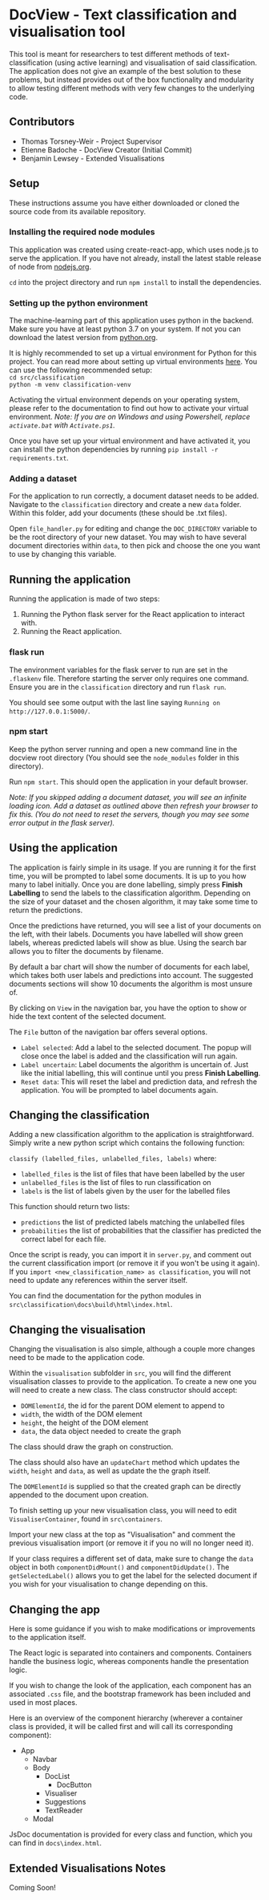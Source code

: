 # DocView - Text classification and visualisation tool

This tool is meant for researchers to test different methods of text-classification (using active learning) and visualisation of said classification. The application does not give an example of the best solution to these problems, but instead provides out of the box functionality and modularity to allow testing different methods with very few changes to the underlying code.

## Contributors
- Thomas Torsney-Weir - Project Supervisor
- Etienne Badoche - DocView Creator (Initial Commit)
- Benjamin Lewsey - Extended Visualisations

## Setup

These instructions assume you have either downloaded or cloned the source code from its available repository.

### Installing the required node modules

This application was created using create-react-app, which uses node.js to serve the application.
If you have not already, install the latest stable release of node from [nodejs.org](https://nodejs.org/).

`cd` into the project directory and run `npm install` to install the dependencies.

### Setting up the python environment

The machine-learning part of this application uses python in the backend. Make sure you have at least python 3.7 on your system. If not you can download the latest version from [python.org](https://www.python.org/).

It is highly recommended to set up a virtual environment for Python for this project. You can read more about setting up virtual environments [here](https://docs.python.org/3/tutorial/venv.html). You can use the following recommended setup:  
`cd src/classification`  
`python -m venv classification-venv`  

Activating the virtual environment depends on your operating system, please refer to the documentation to find out how to activate your virtual environment. *Note: If you are on Windows and using Powershell, replace `activate.bat` with `Activate.ps1`.*

Once you have set up your virtual environment and have activated it, you can install the python dependencies by running `pip install -r requirements.txt`.

### Adding a dataset

For the application to run correctly, a document dataset needs to be added. Navigate to the `classification` directory and create a new `data` folder. Within this folder, add your documents (these should be .txt files).

Open `file_handler.py` for editing and change the `DOC_DIRECTORY` variable to be the root directory of your new dataset. You may wish to have several document directories within `data`, to then pick and choose the one you want to use by changing this variable. 

## Running the application

Running the application is made of two steps:  
1. Running the Python flask server for the React application to interact with.
2. Running the React application.

### flask run

The environment variables for the flask server to run are set in the `.flaskenv` file. Therefore starting the server only requires one command. Ensure you are in the `classification` directory and run `flask run`.

You should see some output with the last line saying `Running on http://127.0.0.1:5000/`.

### npm start

Keep the python server running and open a new command line in the docview root directory (You should see the `node_modules` folder in this directory).

Run `npm start`. This should open the application in your default browser.

*Note: If you skipped adding a document dataset, you will see an infinite loading icon. Add a dataset as outlined above then refresh your browser to fix this. (You do not need to reset the servers, though you may see some error output in the flask server).*

## Using the application

The application is fairly simple in its usage. If you are running it for the first time, you will be prompted to label some documents. It is up to you how many to label initially. Once you are done labelling, simply press **Finish Labelling** to send the labels to the classification algorithm. Depending on the size of your dataset and the chosen algorithm, it may take some time to return the predictions. 

Once the predictions have returned, you will see a list of your documents on the left, with their labels. Documents you have labelled will show green labels, whereas predicted labels will show as blue. Using the search bar allows you to filter the documents by filename.

By default a bar chart will show the number of documents for each label, which takes both user labels and predictions into account. The suggested documents sections will show 10 documents the algorithm is most unsure of.

By clicking on `View` in the navigation bar, you have the option to show or hide the text content of the selected document.

The `File` button of the navigation bar offers several options.

- `Label selected`: Add a label to the selected document. The popup will close once the label is added and the classification will run again.
- `Label uncertain`: Label documents the algorithm is uncertain of. Just like the initial labelling, this will continue until you press **Finish Labelling**.
- `Reset data`: This will reset the label and prediction data, and refresh the application. You will be prompted to label documents again.

## Changing the classification

Adding a new classification algorithm to the application is straightforward. Simply write a new python script which contains the following function:

`classify (labelled_files, unlabelled_files, labels)` where:

- `labelled_files` is the list of files that have been labelled by the user
- `unlabelled_files` is the list of files to run classification on
- `labels` is the list of labels given by the user for the labelled files

This function should return two lists:

- `predictions` the list of predicted labels matching the unlabelled files
- `probabilities` the list of probabilities that the classifier has predicted the correct label for each file.

Once the script is ready, you can import it in `server.py`, and comment out the current classification import (or remove it if you won't be using it again). If you `import <new_classification_name> as classification`, you will not need to update any references within the server itself.

You can find the documentation for the python modules in `src\classification\docs\build\html\index.html`.

## Changing the visualisation

Changing the visualisation is also simple, although a couple more changes need to be made to the application code.

Within the `visualisation` subfolder in `src`, you will find the different visualisation classes to provide to the application. To create a new one you will need to create a new class. The class constructor should accept:

- `DOMElementId`, the id for the parent DOM element to append to
- `width`, the width of the DOM element
- `height`, the height of the DOM element
- `data`, the data object needed to create the graph

The class should draw the graph on construction.

The class should also have an `updateChart` method which updates the `width`, `height` and `data`, as well as update the the graph itself.

The `DOMElementId` is supplied so that the created graph can be directly appended to the document upon creation. 

To finish setting up your new visualisation class, you will need to edit `VisualiserContainer`, found in `src\containers`.

Import your new class at the top as "Visualisation" and comment the previous visualisation import (or remove it if you no will no longer need it).

If your class requires a different set of data, make sure to change the `data` object in both `componentDidMount()` and `componentDidUpdate()`. The `getSelectedLabel()` allows you to get the label for the selected document if you wish for your visualisation to change depending on this.

## Changing the app

Here is some guidance if you wish to make modifications or improvements to the application itself.

The React logic is separated into containers and components. Containers handle the business logic, whereas components handle the presentation logic.

If you wish to change the look of the application, each component has an associated `.css` file, and the bootstrap framework has been included and used in most places. 

Here is an overview of the component hierarchy (wherever a container class is provided, it will be called first and will call its corresponding component):

- App
    - Navbar
    - Body
        - DocList
            - DocButton
        - Visualiser
        - Suggestions
        - TextReader
    - Modal

JsDoc documentation is provided for every class and function, which you can find in `docs\index.html`.

## Extended Visualisations Notes

Coming Soon!